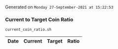 Generated on `Monday 27-September-2021 at 15:22:53`

### Current to Target Coin Ratio
`current_coin_ratio.sh`

Date|Current|Target|Ratio
---|---|---|---
